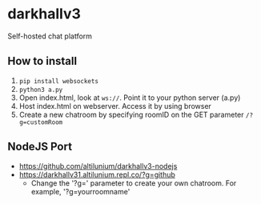 # darkhallv3
Self-hosted chat platform

## How to install
1. `pip install websockets`
2. `python3 a.py`
3. Open index.html, look at `ws://`. Point it to your python server (a.py)
4. Host index.html on webserver. Access it by using browser
5. Create a new chatroom by specifying roomID on the GET parameter `/?g=customRoom`

## NodeJS Port
* https://github.com/altilunium/darkhallv3-nodejs
* https://darkhallv31.altilunium.repl.co/?g=github
  * Change the '?g=' parameter to create your own chatroom. For example, '?g=yourroomname'
